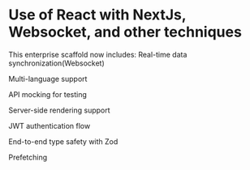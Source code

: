 # Use of React with NextJs, Websocket, and other techniques

This enterprise scaffold now includes:
Real-time data synchronization(Websocket)

Multi-language support

API mocking for testing

Server-side rendering support

JWT authentication flow

End-to-end type safety with Zod

Prefetching
